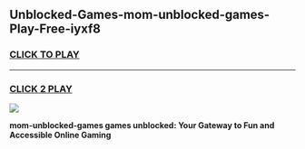 
## Unblocked-Games-mom-unblocked-games-Play-Free-iyxf8
<h3>
<a href="https://premium76.site?title=mom-unblocked-games&ref=18A">CLICK TO PLAY</a></h3>
<hr>

<h3>
<a href="https://premium76.site?title=mom-unblocked-games&ref=18A">CLICK 2 PLAY</a>
  
</h3>

<a href="https://premium76.site?title=mom-unblocked-games&ref=18A"><img src="https://clearcache.store/games.png"></a>


**mom-unblocked-games games unblocked: Your Gateway to Fun and Accessible Online Gaming**
